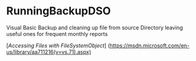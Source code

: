 # RunningBackupDSO
Visual Basic Backup and cleaning up file from source Directory leaving useful ones for frequent monthly reports

[*Accessing Files with FileSystemObject*] (https://msdn.microsoft.com/en-us/library/aa711216(v=vs.71).aspx)
